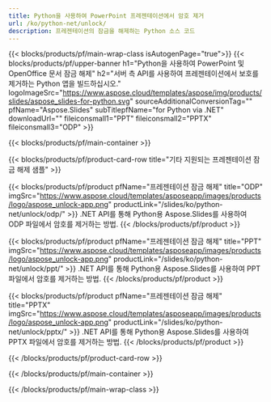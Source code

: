 ```yaml
---
title: Python을 사용하여 PowerPoint 프레젠테이션에서 암호 제거
url: /ko/python-net/unlock/
description: 프레젠테이션의 잠금을 해제하는 Python 소스 코드
---
```


{{< blocks/products/pf/main-wrap-class isAutogenPage="true">}}
{{< blocks/products/pf/upper-banner h1="Python을 사용하여 PowerPoint 및 OpenOffice 문서 잠금 해제" h2="서버 측 API를 사용하여 프레젠테이션에서 보호를 제거하는 Python 앱을 빌드하십시오." logoImageSrc="https://www.aspose.cloud/templates/aspose/img/products/slides/aspose_slides-for-python.svg" sourceAdditionalConversionTag="" pfName="Aspose.Slides" subTitlepfName="for Python via .NET" downloadUrl="" fileiconsmall1="PPT" fileiconsmall2="PPTX" fileiconsmall3="ODP" >}}

{{< blocks/products/pf/main-container >}}

{{< blocks/products/pf/product-card-row title="기타 지원되는 프레젠테이션 잠금 해제 샘플" >}}

{{< blocks/products/pf/product pfName="프레젠테이션 잠금 해제" title="ODP" imgSrc="https://www.aspose.cloud/templates/asposeapp/images/products/logo/aspose_unlock-app.png" productLink="/slides/ko/python-net/unlock/odp/" >}}
.NET API를 통해 Python용 Aspose.Slides를 사용하여 ODP 파일에서 암호를 제거하는 방법.
{{< /blocks/products/pf/product >}}

{{< blocks/products/pf/product pfName="프레젠테이션 잠금 해제" title="PPT" imgSrc="https://www.aspose.cloud/templates/asposeapp/images/products/logo/aspose_unlock-app.png" productLink="/slides/ko/python-net/unlock/ppt/" >}}
.NET API를 통해 Python용 Aspose.Slides를 사용하여 PPT 파일에서 암호를 제거하는 방법.
{{< /blocks/products/pf/product >}}

{{< blocks/products/pf/product pfName="프레젠테이션 잠금 해제" title="PPTX" imgSrc="https://www.aspose.cloud/templates/asposeapp/images/products/logo/aspose_unlock-app.png" productLink="/slides/ko/python-net/unlock/pptx/" >}}
.NET API를 통해 Python용 Aspose.Slides를 사용하여 PPTX 파일에서 암호를 제거하는 방법.
{{< /blocks/products/pf/product >}}



{{< /blocks/products/pf/product-card-row >}}

{{< /blocks/products/pf/main-container >}}
    
{{< /blocks/products/pf/main-wrap-class >}}